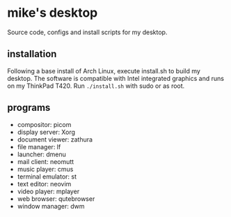 # mike's desktop

Source code, configs and install scripts for my desktop.

## installation

Following a base install of Arch Linux, execute install.sh to build my desktop. The software is compatible with Intel integrated graphics and runs on my ThinkPad T420. Run `./install.sh` with sudo or as root.

## programs

- compositor: picom
- display server: Xorg
- document viewer: zathura
- file manager: lf
- launcher: dmenu
- mail client: neomutt
- music player: cmus
- terminal emulator: st
- text editor: neovim
- video player: mplayer
- web browser: qutebrowser
- window manager: dwm

